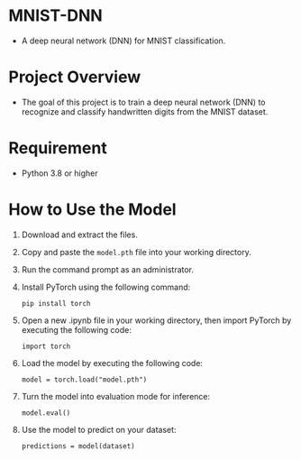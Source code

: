 # MNIST-DNN
- A deep neural network (DNN) for MNIST classification.
# Project Overview
- The goal of this project is to train a deep neural network (DNN) to recognize and classify handwritten digits from the MNIST dataset.
# Requirement
- Python 3.8 or higher
# How to Use the Model
1. Download and extract the files.
2. Copy and paste the `model.pth` file into your working directory.
3. Run the command prompt as an administrator.
4. Install PyTorch using the following command:

   ```
   pip install torch

5. Open a new .ipynb file in your working directory, then import PyTorch by executing the following code:

   ```
   import torch

6. Load the model by executing the following code:

   ```
   model = torch.load("model.pth")

7. Turn the model into evaluation mode for inference:

   ```
   model.eval()

8. Use the model to predict on your dataset:

   ```
   predictions = model(dataset)
